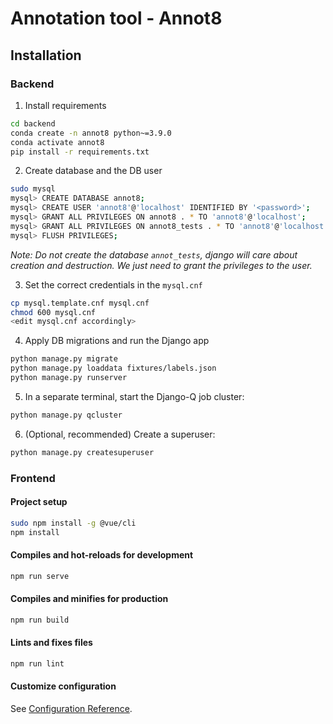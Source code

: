 # Annotation tool - Annot8

## Installation

### Backend

1. Install requirements
```bash
cd backend
conda create -n annot8 python~=3.9.0
conda activate annot8
pip install -r requirements.txt
```

2. Create database and the DB user
```bash
sudo mysql
mysql> CREATE DATABASE annot8;
mysql> CREATE USER 'annot8'@'localhost' IDENTIFIED BY '<password>';
mysql> GRANT ALL PRIVILEGES ON annot8 . * TO 'annot8'@'localhost';
mysql> GRANT ALL PRIVILEGES ON annot8_tests . * TO 'annot8'@'localhost';
mysql> FLUSH PRIVILEGES;
```
*Note: Do not create the database `annot_tests`, django will care about creation and destruction. We just need to grant the privileges to the user.*

3. Set the correct credentials in the `mysql.cnf`
```bash
cp mysql.template.cnf mysql.cnf
chmod 600 mysql.cnf
<edit mysql.cnf accordingly>
```



4. Apply DB migrations and run the Django app

```bash
python manage.py migrate
python manage.py loaddata fixtures/labels.json
python manage.py runserver
```

5. In a separate terminal, start the Django-Q job cluster:

```bash
python manage.py qcluster
```

6. (Optional, recommended) Create a superuser:

```bash
python manage.py createsuperuser
```

### Frontend

#### Project setup
```bash
sudo npm install -g @vue/cli
npm install
```

#### Compiles and hot-reloads for development
```bash
npm run serve
```

#### Compiles and minifies for production
```bash
npm run build
```

#### Lints and fixes files
```bash
npm run lint
```

#### Customize configuration
See [Configuration Reference](https://cli.vuejs.org/config/).

